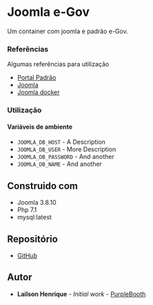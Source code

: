 # Joomla e-Gov

Um container com joomla e padrão e-Gov.


### Referências


Algumas referências para utilização

* [Portal Padrão](https://github.com/joomlagovbr/joomla-3.x)
* [Joomla](https://www.joomla.org/)
* [Joomla docker](https://hub.docker.com/_/joomla/)

### Utilização

#### Variáveis de ambiente

* `JOOMLA_DB_HOST` - A Description
* `JOOMLA_DB_USER` - More Description
* `JOOMLA_DB_PASSWORD` - And another
* `JOOMLA_DB_NAME` - And another



## Construido com 

* Joomla 3.8.10
* Php 7.1
* mysql:latest

## Repositório

* [GitHub](https://github.com/lailson/joomla-egov)



## Autor

* **Lailson Henrique** - *Initial work* - [PurpleBooth](https://github.com/lailson)

